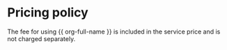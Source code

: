 # Pricing policy

The fee for using {{ org-full-name }} is included in the service price and is not charged separately.
